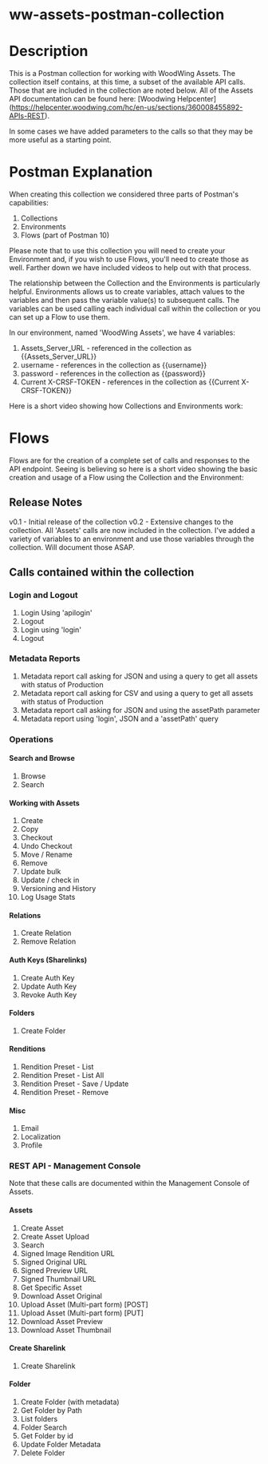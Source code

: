 # ww-assets-postman-collection

# Description
This is a Postman collection for working with WoodWing Assets. The collection itself contains, at this time, a subset of the available API calls. Those that are included in the collection are noted below. All of the Assets API documentation can be found here: [Woodwing Helpcenter] (https://helpcenter.woodwing.com/hc/en-us/sections/360008455892-APIs-REST). 

In some cases we have added parameters to the calls so that they may be more useful as a starting point. 

# Postman Explanation
When creating this collection we considered three parts of Postman's capabilities:
1. Collections
2. Environments
3. Flows (part of Postman 10)

Please note that to use this collection you will need to create your Environment and, if you wish to use Flows, you'll need to create those as well. Farther down we have included videos to help out with that process.

The relationship between the Collection and the Environments is particularly helpful. Environments allows us to create variables, attach values to the variables and then pass the variable value(s) to subsequent calls. The variables can be used calling each individual call within the collection or you can set up a Flow to use them.

In our environment, named 'WoodWing Assets', we have 4 variables:

1. Assets_Server_URL - referenced in the collection as {{Assets_Server_URL}}
2. username - references in the collection as {{username}}
3. password - references in the collection as {{password}}
4. Current X-CRSF-TOKEN - references in the collection as {{Current X-CRSF-TOKEN}}

Here is a short video showing how Collections and Environments work: 



# Flows
Flows are for the creation of a complete set of calls and responses to the API endpoint. Seeing is believing so here is a short video showing the basic creation and usage of a Flow using the Collection and the Environment:



## Release Notes
v0.1 - Initial release of the collection
v0.2 - Extensive changes to the collection. All 'Assets' calls are now included in the collection. I've added a variety of variables to an environment and use those variables through the collection. Will document those ASAP.

## Calls contained within the collection

### Login and Logout
1. Login Using 'apilogin'
2. Logout
3. Login using 'login'
4. Logout

### Metadata Reports
1. Metadata report call asking for JSON and using a query to get all assets with status of Production
2. Metadata report call asking for CSV and using a query to get all assets with status of Production
3. Metadata report call asking for JSON and using the assetPath parameter
4. Metadata report using 'login', JSON and a 'assetPath' query

### Operations
#### Search and Browse
1. Browse
2. Search

#### Working with Assets
1. Create
2. Copy
3. Checkout
4. Undo Checkout
5. Move / Rename
6. Remove
7. Update bulk
8. Update / check in
9. Versioning and History
10. Log Usage Stats

#### Relations
1. Create Relation
2. Remove Relation

#### Auth Keys (Sharelinks)
1. Create Auth Key
2. Update Auth Key
3. Revoke Auth Key

#### Folders
1. Create Folder

#### Renditions
1. Rendition Preset - List
2. Rendition Preset - List All
3. Rendition Preset - Save / Update
4. Rendition Preset - Remove

#### Misc
1. Email
2. Localization
3. Profile

### REST API - Management Console
Note that these calls are documented within the Management Console of Assets.
#### Assets
1. Create Asset
2. Create Asset Upload
3. Search
4. Signed Image Rendition URL
5. Signed Original URL
6. Signed Preview URL
7. Signed Thumbnail URL
8. Get Specific Asset
9. Download Asset Original
10. Upload Asset (Multi-part form) [POST]
11. Upload Asset (Multi-part form) [PUT]
12. Download Asset Preview
13. Download Asset Thumbnail

#### Create Sharelink
1. Create Sharelink

#### Folder
1. Create Folder (with metadata)
2. Get Folder by Path
3. List folders
4. Folder Search
5. Get Folder by id
6. Update Folder Metadata
7. Delete Folder
